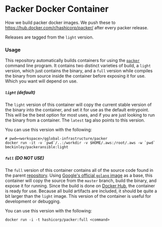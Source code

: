 # Packer Docker Container

How we build packer docker images. We push these to
https://hub.docker.com/r/hashicorp/packer/ after every packer release.

Releases are tagged from the `light` version.

### Usage

This repository automatically builds containers for using the
[`packer`](https://packer.io) command line program. It contains two distinct
varieties of build, a `light` version, which just contains the binary, and
a `full` version while compiles the binary from source inside the container
before exposing it for use. Which you want will depend on use.

##### `light` (default)

The `light` version of this container will copy the current stable version of
the binary into the container, and set it for use as the default entrypoint.
This will be the best option for most uses, and if you are just looking to run
the binary from a container. The `latest` tag also points to this version.

You can use this version with the following:
```shell
# pwd=<workspace>/qglobal-infrastructure/packer
docker run -it -v `pwd`/..:/workdir -v $HOME/.aws:/root/.aws -w `pwd` bmckinley/packeransible:light
```

##### `full`  (DO NOT USE)

The `full` version of this container contains all of the source code found in
the parent [repository](https://github.com/hashicorp/packer). Using [Google's
official `golang` image](https://hub.docker.com/_/golang/) as a base, this
container will copy the source from the `master` branch, build the binary, and
expose it for running. Since the build is done on [Docker
Hub](https://hub.docker.com/r/hashicorp), the container is ready for use.
Because all build artifacts are included, it should be quite a bit larger than
the `light` image. This version of the container is useful for development or
debugging.

You can use this version with the following:
```shell
docker run -i -t hashicorp/packer:full <command>
```
